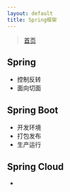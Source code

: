 ```yaml
---
layout: default
title: Spring框架
---
```


> [首页](/index.md)

## Spring

- 控制反转
- 面向切面

## Spring Boot

- 开发环境
- 打包发布
- 生产运行

## Spring Cloud

- 
